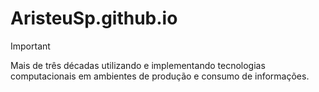 # AristeuSp.github.io

> [!important] 
> Mais de três décadas utilizando e implementando tecnologias computacionais  em ambientes de produção e consumo de informações.

